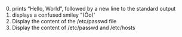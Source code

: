 0. prints “Hello, World”, followed by a new line to the standard output
1. displays a confused smiley "(Ôo)'
2. Display the content of the /etc/passwd file
3. Display the content of /etc/passwd and /etc/hosts 

